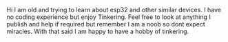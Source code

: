 Hi I am old and trying to learn about esp32 and other similar devices.
I have no coding experience but enjoy Tinkering.
Feel free to look at anything I publish and help if required but remember I am a noob so dont expect miracles.
With that said I am happy to have a hobby of tinkering.
